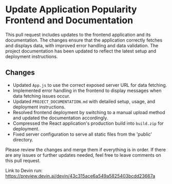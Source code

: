 # Update Application Popularity Frontend and Documentation

This pull request includes updates to the frontend application and its documentation. The changes ensure that the application correctly fetches and displays data, with improved error handling and data validation. The project documentation has been updated to reflect the latest setup and deployment instructions.

## Changes
- Updated `App.js` to use the correct exposed server URL for data fetching.
- Implemented error handling in the frontend to display messages when data fetching issues occur.
- Updated `PROJECT_DOCUMENTATION.md` with detailed setup, usage, and deployment instructions.
- Resolved frontend deployment by switching to a manual upload method and updated the documentation accordingly.
- Compressed the React application's production build into `build.zip` for deployment.
- Fixed server configuration to serve all static files from the 'public' directory.

Please review the changes and merge them if everything is in order. If there are any issues or further updates needed, feel free to leave comments on this pull request.

Link to Devin run: https://preview.devin.ai/devin/43c315ace6a549a5825403bcdd23667a
